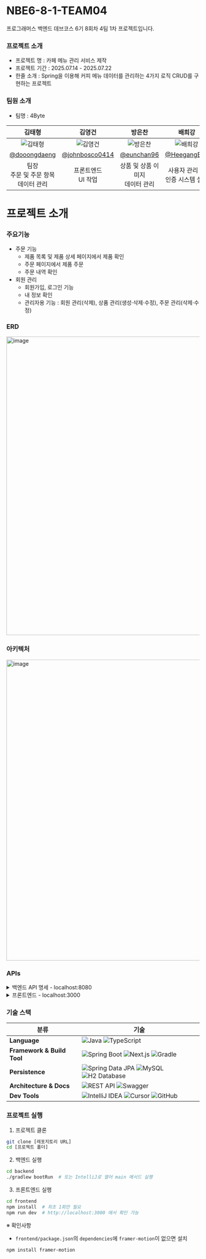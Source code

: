 # NBE6-8-1-TEAM04
프로그래머스 백엔드 데브코스 6기 8회차 4팀 1차 프로젝트입니다.

### 프로젝트 소개
- 프로젝트 명 : 카페 메뉴 관리 서비스 제작
- 프로젝트 기간 : 2025.07.14 - 2025.07.22
- 한줄 소개 : Spring을 이용해 커피 메뉴 데이터를 관리하는 4가지 로직 CRUD를 구현하는 프로젝트

### 팀원 소개
- 팀명 : 4Byte

| 김태형 | 김영건 | 방은찬 | 배희강 | 최승욱 |
|:------:|:-----:|:------:|:-----:|:-----:|
|![김태형](https://github.com/dooongdaeng.png)|![김영건](https://github.com/johnbosco0414.png)|![방은찬](https://github.com/eunchan96.png)|![배희강](https://github.com/HeegangBae.png)|![최승욱](https://github.com/seungwookc97.png)|
|[@dooongdaeng](https://github.com/dooongdaeng)|[@johnbosco0414](https://github.com/johnbosco0414)|[@eunchan96](https://github.com/eunchan96)|[@HeegangBae](https://github.com/HeegangBae)|[@seungwookc97](https://github.com/seungwookc97)|
| 팀장<br>주문 및 주문 항목 데이터 관리 | 프론트엔드<br>UI 작업 | 상품 및 상품 이미지<br>데이터 관리 | 사용자 관리 및<br>인증 시스템 설계 | 위시리스트 데이터 관리 |


# 프로젝트 소개
### 주요기능
- 주문 기능
  - 제품 목록 및 제품 상세 페이지에서 제품 확인
  - 주문 페이지에서 제품 주문
  - 주문 내역 확인
- 회원 관리
  - 회원가입, 로그인 기능
  - 내 정보 확인
  - 관리자용 기능 : 회원 관리(삭제), 상품 관리(생성·삭제·수정), 주문 관리(삭제·수정)


### ERD
<img width="1056" height="778" alt="image" src="https://github.com/user-attachments/assets/894c97ac-34de-4c11-83a1-732528b02634" />

### 아키텍처
<img width="1109" height="784" alt="image" src="https://github.com/user-attachments/assets/8f24a5a6-c563-4cbc-a07e-4b94a358a1fb" />

### APIs
<details>
<summary>백엔드 API 명세 - localhost:8080</summary>


<details>
<summary>HomeController</summary>
  
| 기능 | 메서드 | URL |
|------|--------|-----|
| Home 화면 | ![GET](https://img.shields.io/badge/GET-28a745?style=flat-square&logo=none&labelColor=28a745&color=white) | / |

</details>
<details>
<summary>ProductController</summary>
  
| 기능 | 메서드 | URL |
|------|--------|-----|
| 상품 다건조회 | ![GET](https://img.shields.io/badge/GET-28a745?style=flat-square&logo=none&labelColor=28a745&color=white) | /api/v1/products |
| 상품 단건조회 | ![GET](https://img.shields.io/badge/GET-28a745?style=flat-square&logo=none&labelColor=28a745&color=white) | /api/v1/products/{id} |
| 상품 생성 (관리자용) | ![POST](https://img.shields.io/badge/POST-007bff?style=flat-square&logo=none&labelColor=007bff&color=white) | /api/v1/adm/products |
| 상품 삭제 (관리자용) | ![DELETE](https://img.shields.io/badge/DELETE-dc3545?style=flat-square&logo=none&labelColor=dc3545&color=white) | /api/v1/adm/products/{id} |
| 상품 수정 (관리자용) | ![PUT](https://img.shields.io/badge/PUT-ffc107?style=flat-square&logo=none&labelColor=ffc107&color=white) | /api/v1/adm/products/{id} |

</details>
<details>
<summary>ProductImageController</summary>

| 기능 | 메서드 | URL |
|------|--------|-----|
| 상품이미지 다건조회 | ![GET](https://img.shields.io/badge/GET-28a745?style=flat-square&logo=none&labelColor=28a745&color=white) | /api/v1/products/{productId}/images |
| 상품이미지 단건조회 | ![GET](https://img.shields.io/badge/GET-28a745?style=flat-square&logo=none&labelColor=28a745&color=white) | /api/v1/products/{productId}/images/{id} |
| 상품이미지 생성 (관리자용) | ![POST](https://img.shields.io/badge/POST-007bff?style=flat-square&logo=none&labelColor=007bff&color=white) | /api/v1/adm/products/{productId}/images |
| 상품이미지 삭제 (관리자용) | ![DELETE](https://img.shields.io/badge/DELETE-dc3545?style=flat-square&logo=none&labelColor=dc3545&color=white) | /api/v1/adm/products/{productId}/images/{id} |
| 상품이미지 수정 (관리자용) | ![PUT](https://img.shields.io/badge/PUT-ffc107?style=flat-square&logo=none&labelColor=ffc107&color=white) | /api/v1/adm/products/{productId}/images/{id} |

</details>
<details>
<summary>OrderController</summary>

| 기능 | 메서드 | URL |
|------|--------|-----|
| 주문 생성 | ![POST](https://img.shields.io/badge/POST-007bff?style=flat-square&logo=none&labelColor=007bff&color=white) | /api/v1/orders |
| 주문 삭제 | ![DELETE](https://img.shields.io/badge/DELETE-dc3545?style=flat-square&logo=none&labelColor=dc3545&color=white) | /api/v1/orders/{id} |
| 주문 수정 | ![PUT](https://img.shields.io/badge/PUT-ffc107?style=flat-square&logo=none&labelColor=ffc107&color=white) | /api/v1/orders/{id} |
| 내 주문 목록 조회 | ![GET](https://img.shields.io/badge/GET-28a745?style=flat-square&logo=none&labelColor=28a745&color=white) | /api/v1/orders/my |
| 주문 다건조회 (관리자용) | ![GET](https://img.shields.io/badge/GET-28a745?style=flat-square&logo=none&labelColor=28a745&color=white) | /api/v1/adm/orders |
| 주문 단건조회 (관리자용) | ![GET](https://img.shields.io/badge/GET-28a745?style=flat-square&logo=none&labelColor=28a745&color=white) | /api/v1/adm/orders/{id} |
| 주문 수정 (관리자용) | ![PUT](https://img.shields.io/badge/PUT-ffc107?style=flat-square&logo=none&labelColor=ffc107&color=white) | /api/v1/adm/orders/{id} |
| 주문 삭제 (관리자용) | ![DELETE](https://img.shields.io/badge/DELETE-dc3545?style=flat-square&logo=none&labelColor=dc3545&color=white) | /api/v1/adm/orders/{id} |
| 특정 사용자의 주문 목록 조회 (관리자용) | ![GET](https://img.shields.io/badge/GET-28a745?style=flat-square&logo=none&labelColor=28a745&color=white) | /api/v1/adm/orders/user/{userId} |

</details>
<details>
<summary>OrderItemController</summary>

| 기능 | 메서드 | URL |
|------|--------|-----|
| 주문 아이템 생성 | ![POST](https://img.shields.io/badge/POST-007bff?style=flat-square&logo=none&labelColor=007bff&color=white) | /api/v1/orderItems |
| 주문 아이템 삭제 | ![DELETE](https://img.shields.io/badge/DELETE-dc3545?style=flat-square&logo=none&labelColor=dc3545&color=white) | /api/v1/orderItems/{id} |
| 주문 아이템 수정 | ![PUT](https://img.shields.io/badge/PUT-ffc107?style=flat-square&logo=none&labelColor=ffc107&color=white) | /api/v1/orderItems/{id} |
| 특정 주문의 아이템 목록 조회  | ![GET](https://img.shields.io/badge/GET-28a745?style=flat-square&logo=none&labelColor=28a745&color=white) | /api/v1/orderItems/order/{orderId} |
| 주문 아이템 다건조회 (관리자용) | ![GET](https://img.shields.io/badge/GET-28a745?style=flat-square&logo=none&labelColor=28a745&color=white) | /api/v1/adm/orderItems |
| 주문 아이템 단건조회 (관리자용) | ![GET](https://img.shields.io/badge/GET-28a745?style=flat-square&logo=none&labelColor=28a745&color=white) | /api/v1/adm/orderItems/{id} |
| 주문 아이템 삭제 (관리자용) | ![DELETE](https://img.shields.io/badge/DELETE-dc3545?style=flat-square&logo=none&labelColor=dc3545&color=white) | /api/v1/adm/orderItems/{id} |
| 주문 아이템 수정 (관리자용) | ![PUT](https://img.shields.io/badge/PUT-ffc107?style=flat-square&logo=none&labelColor=ffc107&color=white) | /api/v1/adm/orderItems/{id} |
| 특정 상품의 주문 아이템 목록 조회 (관리자용) | ![GET](https://img.shields.io/badge/GET-28a745?style=flat-square&logo=none&labelColor=28a745&color=white) | /api/v1/adm/orderItems/product/{productId} |

</details>
<details>
<summary>WishListController</summary>

| 기능 | 메서드 | URL |
|------|--------|-----|
| 위시리스트 다건조회 | ![GET](https://img.shields.io/badge/GET-28a745?style=flat-square&logo=none&labelColor=28a745&color=white) | /api/v1/wish-lists |
| 위시리스트 토글(추가/삭제) | ![POST](https://img.shields.io/badge/POST-007bff?style=flat-square&logo=none&labelColor=007bff&color=white) | /api/v1/wish-lists/toggle |
| 위시리스트 상품 존재 여부 확인| ![GET](https://img.shields.io/badge/GET-28a745?style=flat-square&logo=none&labelColor=28a745&color=white) | /api/v1/wish-lists/{productId} |
| 위시리스트에서 상품 삭제 | ![DELETE](https://img.shields.io/badge/DELETE-dc3545?style=flat-square&logo=none&labelColor=dc3545&color=white) | /api/v1/wish-lists/{productId} |

</details>
<details>
<summary>UserController</summary>

| 기능 | 메서드 | URL |
|------|--------|-----|
| 회원가입 | ![POST](https://img.shields.io/badge/POST-007bff?style=flat-square&logo=none&labelColor=007bff&color=white) | /api/v1/users/signup |
| 로그인 | ![POST](https://img.shields.io/badge/POST-007bff?style=flat-square&logo=none&labelColor=007bff&color=white) | /api/v1/users/login |
| 로그아웃 | ![DELETE](https://img.shields.io/badge/DELETE-dc3545?style=flat-square&logo=none&labelColor=dc3545&color=white) | /api/v1/users/logout |
| 액세스 토큰 갱신 | ![POST](https://img.shields.io/badge/POST-007bff?style=flat-square&logo=none&labelColor=007bff&color=white) | /api/v1/users/token/refresh |
| 내 정보 조회 | ![GET](https://img.shields.io/badge/GET-28a745?style=flat-square&logo=none&labelColor=28a745&color=white) | /api/v1/users/me |
| 사용자명 중복 확인 | ![GET](https://img.shields.io/badge/GET-28a745?style=flat-square&logo=none&labelColor=28a745&color=white) | /api/v1/users/check-username |
| 이메일 중복 확인 | ![GET](https://img.shields.io/badge/GET-28a745?style=flat-square&logo=none&labelColor=28a745&color=white) | /api/v1/users/check-email |
| 사용자 다건조회 (관리자용) | ![GET](https://img.shields.io/badge/GET-28a745?style=flat-square&logo=none&labelColor=28a745&color=white) | /api/v1/adm/users |
| 사용자 단건조회 (관리자용) | ![GET](https://img.shields.io/badge/GET-28a745?style=flat-square&logo=none&labelColor=28a745&color=white) | /api/v1/adm/users/{id} |
| 사용자 삭제 (관리자용) | ![DELETE](https://img.shields.io/badge/DELETE-dc3545?style=flat-square&logo=none&labelColor=dc3545&color=white) | /api/v1/adm/users/{id} |

</details>
</details>
<details>
<summary>프론트엔드  - localhost:3000</summary>

| 기능 | URL |
|------|-----|
| Home 화면 | / |
| 제품 소개 | /products |
| 제품 상세 | /products/detail/{id} |
| 주문 | /order |
| 주문 (비회원) | /order/guest |
| 주문 내역 | /orderHistory |
| 로그인 | /login |
| 회원가입 | /signup |
| 회원 정보 | /account/client |
| 회원 관리 (관리자용) | /account/admin/accountManagement |
| 상품 관리 (관리자용) | /account/admin/productManagement |
| 주문 관리 (관리자용) | /account/admin/orderManagement |

</details>

### 기술 스택
| 분류 | 기술 |
|------|------|
| **Language** | ![Java](https://img.shields.io/badge/Java-007396?style=for-the-badge&logo=openjdk&logoColor=white) ![TypeScript](https://img.shields.io/badge/TypeScript-3178C6?style=for-the-badge&logo=typescript&logoColor=white)|
| **Framework & Build Tool** | ![Spring Boot](https://img.shields.io/badge/Spring%20Boot-6DB33F?style=for-the-badge&logo=springboot&logoColor=white) ![Next.js](https://img.shields.io/badge/Next.js-000000?style=for-the-badge&logo=nextdotjs&logoColor=white) ![Gradle](https://img.shields.io/badge/Gradle-02303A?style=for-the-badge&logo=gradle&logoColor=white) |
| **Persistence** | ![Spring Data JPA](https://img.shields.io/badge/Spring%20Data%20JPA-59666C?style=for-the-badge&logo=spring&logoColor=white) ![MySQL](https://img.shields.io/badge/MySQL-4479A1?style=for-the-badge&logo=mysql&logoColor=white) ![H2 Database](https://img.shields.io/badge/H2-4479A1?style=for-the-badge&logo=databricks&logoColor=white) |
| **Architecture & Docs** | ![REST API](https://img.shields.io/badge/REST%20API-000000?style=for-the-badge&logo=fastapi&logoColor=white) ![Swagger](https://img.shields.io/badge/Swagger-85EA2D?style=for-the-badge&logo=swagger&logoColor=black) |
| **Dev Tools** | ![IntelliJ IDEA](https://img.shields.io/badge/IntelliJ%20IDEA-000000?style=for-the-badge&logo=intellijidea&logoColor=white) ![Cursor](https://img.shields.io/badge/Cursor-333333?style=for-the-badge&logo=cursor&logoColor=white) ![GitHub](https://img.shields.io/badge/GitHub-181717?style=for-the-badge&logo=github&logoColor=white) |


### 프로젝트 실행
1. 프로젝트 클론
```bash
git clone [레포지토리 URL]
cd [프로젝트 폴더]
```

2. 백엔드 실행
```bash
cd backend
./gradlew bootRun  # 또는 IntelliJ로 열어 main 메서드 실행
```

3. 프론트엔드 실행
```bash
cd frontend
npm install  # 최초 1회만 필요
npm run dev  # http://localhost:3000 에서 확인 가능
```

※ 확인사항
- `frontend/package.json`의 `dependencies`에 `framer-motion`이 없으면 설치
```bash
npm install framer-motion
```
